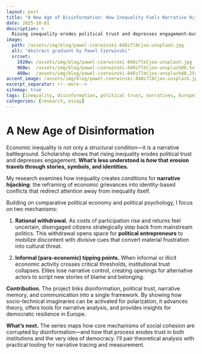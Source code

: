 ```yaml
---
layout: post
title: "A New Age of Disinformation: How Inequality Fuels Narrative Hijacking"
date: 2025-10-01
description: >
  Rising inequality erodes political trust and depresses engagement—but the narrative pathways behind that erosion are often overlooked.
image:
  path: /assets/img/blog/pawel-czerwinski-848z7lbCjoo-unsplash.jpg
  alt: "Abstract gradient by Pawel Czerwinski"
  srcset:
    1920w: /assets/img/blog/pawel-czerwinski-848z7lbCjoo-unsplash.jpg
    960w:  /assets/img/blog/pawel-czerwinski-848z7lbCjoo-unsplash@0,5x.jpg
    480w:  /assets/img/blog/pawel-czerwinski-848z7lbCjoo-unsplash@0,25x.jpg
accent_image: /assets/img/blog/pawel-czerwinski-848z7lbCjoo-unsplash.jpg
excerpt_separator: <!--more-->
sitemap: true
tags: [inequality, disinformation, political trust, narratives, Europe]
categories: [research, essay]
---
```


# A New Age of Disinformation

Economic inequality is not only a structural condition—it is a narrative battleground. Scholarship shows that rising inequality erodes political trust and depresses engagement. **What’s less understood is *how* that erosion travels through stories, symbols, and identities.** <!--more-->

My research examines how inequality creates conditions for **narrative hijacking**: the reframing of economic grievances into identity-based conflicts that redirect attention away from inequality itself.

Building on comparative political economy and political psychology, I focus on two mechanisms:

1. **Rational withdrawal.** As costs of participation rise and returns feel uncertain, disengaged citizens strategically step back from mainstream politics. This withdrawal opens space for **political entrepreneurs** to mobilize discontent with divisive cues that convert material frustration into cultural threat.

2. **Informal (para-economic) tipping points.** When informal or illicit economic activity crosses critical thresholds, institutional trust collapses. Elites lose narrative control, creating openings for alternative actors to script new stories of blame and belonging.

**Contribution.** The project links disinformation, political trust, narrative memory, and communication into a single framework. By showing how socio-technical imaginaries can be activated for polarization, it advances theory, offers tools for narrative analysis, and provides insights for democratic resilience in Europe.

**What’s next.** The series maps how core mechanisms of social cohesion are corrupted by disinformation—and how that process erodes trust in both institutions and the very idea of democracy. I’ll pair theoretical analysis with practical tooling for narrative tracing and measurement.
